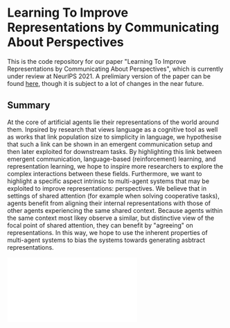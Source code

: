 # Learning To Improve Representations by Communicating About Perspectives

This is the code repository for our paper "Learning To Improve Representations by Communicating About Perspectives", which is currently under review at NeurIPS 2021. A prelimiary version of the paper can be found [here](https://drive.google.com/file/d/12jiAi9Xqq04RYj-vWK_z2wapRaOaQdqO/view?usp=sharing), though it is subject to a lot of changes in the near future.

## Summary
At the core of artificial agents lie their representations of the world around them. Inpsired by research that views language as a cognitive tool as well as works that link population size to simplicity in language, we hypothesise that such a link can be shown in an emergent communication setup and then later exploited for downstream tasks. By highlighting this link between emergent communication, language-based (reinforcement) learning, and representation learning, we hope to inspire more researchers to explore the complex interactions between these fields. Furthermore, we want to highlight a specific aspect intrinsic to multi-agent systems that may be exploited to improve representations: perspectives. We believe that in settings of shared attention (for example when solving cooperative tasks), agents benefit from aligning their internal representations with those of other agents experiencing the same shared context. Because agents within the same context most likey observe a similar, but distinctive view of the focal point of shared attention, they can benefit by "agreeing" on representations. In this way, we hope to use the inherent properties of multi-agent systems to bias the systems towards generating asbtract representations.

![Arch](prod/arch.pdf)
